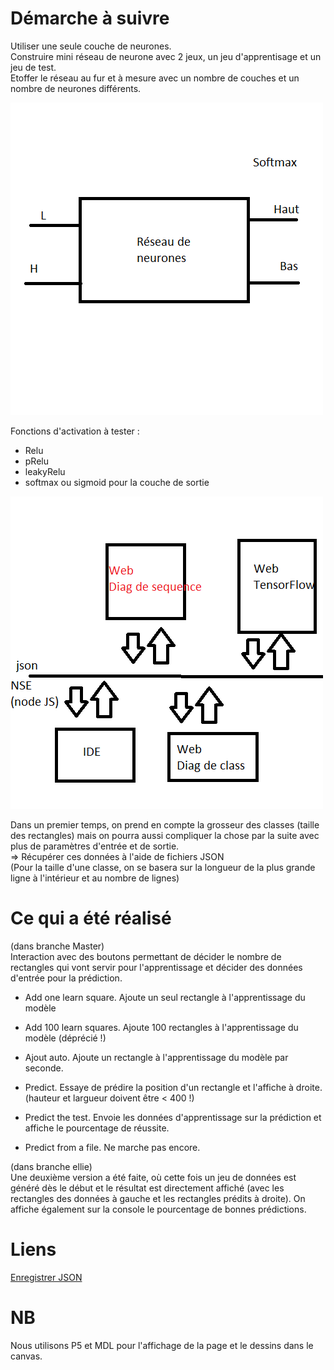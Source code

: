Démarche à suivre
=================

Utiliser une seule couche de neurones. <br/>
Construire mini réseau de neurone avec 2 jeux, un jeu d'apprentisage et un jeu de test. <br/>
Etoffer le réseau au fur et à mesure avec un nombre de couches et un nombre de neurones différents.

![](assets/d1.png)

Fonctions d'activation à tester :
 - Relu
 - pRelu
 - leakyRelu
 - softmax ou sigmoid pour la couche de sortie
 
 
![](assets/d2.png)


 Dans un premier temps, on prend en compte la grosseur des classes (taille des rectangles) mais on pourra aussi compliquer la chose par la suite avec plus de paramètres d'entrée et de sortie. <br/>
=> Récupérer ces données à l'aide de fichiers JSON <br/>
(Pour la taille d'une classe, on se basera sur la longueur de la plus grande ligne à l'intérieur et au nombre de lignes)

Ce qui a été réalisé
====================

(dans branche Master) <br/>
Interaction avec des boutons permettant de décider le nombre de rectangles qui vont servir pour l'apprentissage et décider des données d'entrée pour la prédiction.
- Add one learn square. Ajoute un seul rectangle à l'apprentissage du modèle
- Add 100 learn squares. Ajoute 100 rectangles à l'apprentissage du modèle (déprécié !)
- Ajout auto. Ajoute un rectangle à l'apprentissage du modèle par seconde.

- Predict. Essaye de prédire la position d'un rectangle et l'affiche à droite. (hauteur et largueur doivent être < 400 !)
- Predict the test. Envoie les données d'apprentissage sur la prédiction et affiche le pourcentage de réussite.
- Predict from a file. Ne marche pas encore.

(dans branche ellie) <br/>
Une deuxième version a été faite, où cette fois un jeu de données est généré dès le début et le résultat est directement affiché (avec les rectangles des données à gauche et les rectangles prédits à droite).
On affiche également sur la console le pourcentage de bonnes prédictions.



Liens
=====

 [Enregistrer JSON](https://stackoverflow.com/questions/34156282/how-do-i-save-json-to-local-text-file)
 
NB
==
Nous utilisons P5 et MDL pour l'affichage de la page et le dessins dans le canvas.
